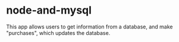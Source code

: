 # node-and-mysql
This app allows users to get information from a database, and make "purchases", which updates the database.
